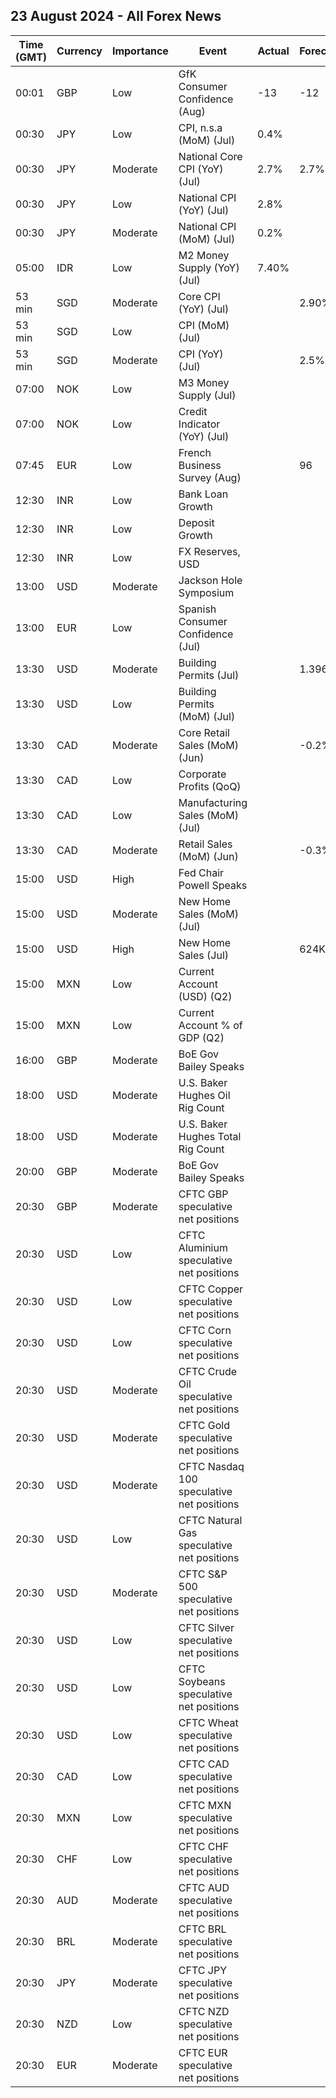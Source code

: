 ## 23 August 2024 - All Forex News

| Time (GMT) | Currency | Importance | Event | Actual | Forecast | Previous |
|------|----------|------------|-------|--------|----------|----------|
| 00:01 | GBP | Low | GfK Consumer Confidence (Aug) | -13 | -12 | -13 |
| 00:30 | JPY | Low | CPI, n.s.a (MoM) (Jul) | 0.4% |  | 0.3% |
| 00:30 | JPY | Moderate | National Core CPI (YoY) (Jul) | 2.7% | 2.7% | 2.6% |
| 00:30 | JPY | Low | National CPI (YoY) (Jul) | 2.8% |  | 2.8% |
| 00:30 | JPY | Moderate | National CPI (MoM) (Jul) | 0.2% |  | 0.3% |
| 05:00 | IDR | Low | M2 Money Supply (YoY) (Jul) | 7.40% |  | 7.80% |
| 53 min | SGD | Moderate | Core CPI (YoY) (Jul) |  | 2.90% | 2.90% |
| 53 min | SGD | Low | CPI (MoM) (Jul) |  |  | -0.20% |
| 53 min | SGD | Moderate | CPI (YoY) (Jul) |  | 2.5% | 2.4% |
| 07:00 | NOK | Low | M3 Money Supply (Jul) |  |  | 3,234.8B |
| 07:00 | NOK | Low | Credit Indicator (YoY) (Jul) |  |  | 3.6% |
| 07:45 | EUR | Low | French Business Survey (Aug) |  | 96 | 95 |
| 12:30 | INR | Low | Bank Loan Growth |  |  | 13.7% |
| 12:30 | INR | Low | Deposit Growth |  |  | 10.6% |
| 12:30 | INR | Low | FX Reserves, USD |  |  | 670.12B |
| 13:00 | USD | Moderate | Jackson Hole Symposium |  |  |  |
| 13:00 | EUR | Low | Spanish Consumer Confidence (Jul) |  |  | 88.4 |
| 13:30 | USD | Moderate | Building Permits (Jul) |  | 1.396M | 1.454M |
| 13:30 | USD | Low | Building Permits (MoM) (Jul) |  |  | 3.9% |
| 13:30 | CAD | Moderate | Core Retail Sales (MoM) (Jun) |  | -0.2% | -1.3% |
| 13:30 | CAD | Low | Corporate Profits (QoQ) |  |  | 0.6% |
| 13:30 | CAD | Low | Manufacturing Sales (MoM) (Jul) |  |  | -2.1% |
| 13:30 | CAD | Moderate | Retail Sales (MoM) (Jun) |  | -0.3% | -0.8% |
| 15:00 | USD | High | Fed Chair Powell Speaks |  |  |  |
| 15:00 | USD | Moderate | New Home Sales (MoM) (Jul) |  |  | -0.6% |
| 15:00 | USD | High | New Home Sales (Jul) |  | 624K | 617K |
| 15:00 | MXN | Low | Current Account (USD) (Q2) |  |  | -12,582M |
| 15:00 | MXN | Low | Current Account % of GDP (Q2) |  |  | -2.70% |
| 16:00 | GBP | Moderate | BoE Gov Bailey Speaks |  |  |  |
| 18:00 | USD | Moderate | U.S. Baker Hughes Oil Rig Count |  |  | 483 |
| 18:00 | USD | Moderate | U.S. Baker Hughes Total Rig Count |  |  | 586 |
| 20:00 | GBP | Moderate | BoE Gov Bailey Speaks |  |  |  |
| 20:30 | GBP | Moderate | CFTC GBP speculative net positions |  |  | 47.8K |
| 20:30 | USD | Low | CFTC Aluminium speculative net positions |  |  | 2.2K |
| 20:30 | USD | Low | CFTC Copper speculative net positions |  |  | 15.8K |
| 20:30 | USD | Low | CFTC Corn speculative net positions |  |  | -154.0K |
| 20:30 | USD | Moderate | CFTC Crude Oil speculative net positions |  |  | 231.5K |
| 20:30 | USD | Moderate | CFTC Gold speculative net positions |  |  | 267.3K |
| 20:30 | USD | Moderate | CFTC Nasdaq 100 speculative net positions |  |  | 8.5K |
| 20:30 | USD | Low | CFTC Natural Gas speculative net positions |  |  | -80.8K |
| 20:30 | USD | Moderate | CFTC S&P 500 speculative net positions |  |  | -23.5K |
| 20:30 | USD | Low | CFTC Silver speculative net positions |  |  | 45.3K |
| 20:30 | USD | Low | CFTC Soybeans speculative net positions |  |  | -165.7K |
| 20:30 | USD | Low | CFTC Wheat speculative net positions |  |  | -38.9K |
| 20:30 | CAD | Low | CFTC CAD speculative net positions |  |  | -179.6K |
| 20:30 | MXN | Low | CFTC MXN speculative net positions |  |  | 50.1K |
| 20:30 | CHF | Low | CFTC CHF speculative net positions |  |  | -21.7K |
| 20:30 | AUD | Moderate | CFTC AUD speculative net positions |  |  | -42.6K |
| 20:30 | BRL | Moderate | CFTC BRL speculative net positions |  |  | -53.8K |
| 20:30 | JPY | Moderate | CFTC JPY speculative net positions |  |  | 23.1K |
| 20:30 | NZD | Low | CFTC NZD speculative net positions |  |  | -15.6K |
| 20:30 | EUR | Moderate | CFTC EUR speculative net positions |  |  | 27.0K |
